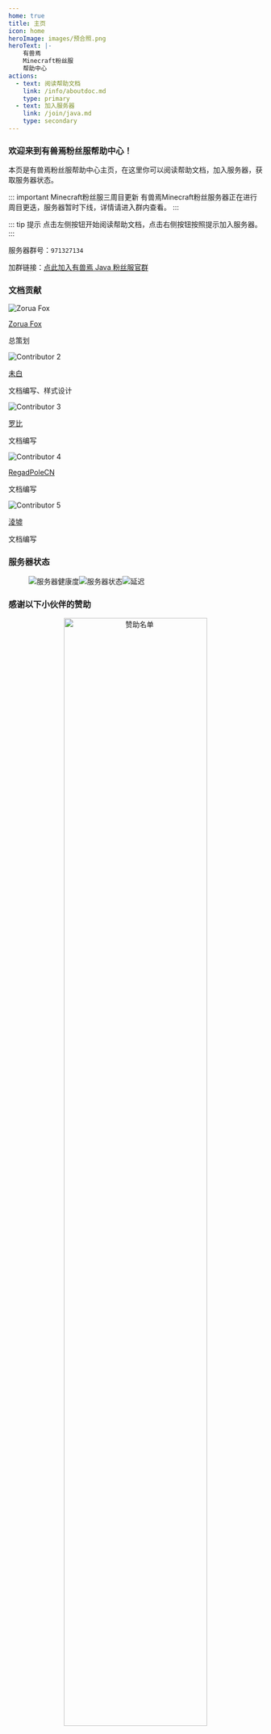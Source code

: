 ```yaml
---
home: true
title: 主页
icon: home
heroImage: images/预合照.png
heroText: |-
    有兽焉 
    Minecraft粉丝服
    帮助中心
actions:
  - text: 阅读帮助文档
    link: /info/aboutdoc.md
    type: primary
  - text: 加入服务器
    link: /join/java.md
    type: secondary
---
```


### 欢迎来到有兽焉粉丝服帮助中心！

本页是有兽焉粉丝服帮助中心主页，在这里你可以阅读帮助文档，加入服务器，获取服务器状态。

::: important Minecraft粉丝服三周目更新
有兽焉Minecraft粉丝服务器正在进行周目更迭，服务器暂时下线，详情请进入群内查看。
:::

::: tip 提示
点击左侧按钮开始阅读帮助文档，点击右侧按钮按照提示加入服务器。
:::

服务器群号：`971327134`

加群链接：[点此加入有兽焉 Java 粉丝服官群](https://jq.qq.com/?_wv=1027&k=EcPiJtYh)

### 文档贡献

<div class="contributors">
  <div class="contributor-card full-width">
    <img src="https://avatars.githubusercontent.com/u/96456728?v=4" alt="Zorua Fox" class="contributor-avatar">
    <div class="contributor-info">
      <p class="contributor-name"><a href="https://github.com/ZoruaFox" target="_blank">Zorua Fox</a></p>
      <p class="contributor-role">总策划</p>
    </div>
  </div>
  <div class="contributor-card">
    <img src="https://avatars.githubusercontent.com/u/45301993?&v=4" alt="Contributor 2" class="contributor-avatar">
    <div class="contributor-info">
      <p class="contributor-name"><a href="https://github.com/BaigeiGu" target="_blank">未白</a></p>
      <p class="contributor-role">文档编写、样式设计</p>
    </div>
  </div>
  <div class="contributor-card">
    <img src="https://avatars.githubusercontent.com/u/75785656?&v=4" alt="Contributor 3" class="contributor-avatar">
    <div class="contributor-info">
      <p class="contributor-name"><a href="https://github.com/luobi125" target="_blank">罗比</a></p>
      <p class="contributor-role">文档编写</p>
    </div>
  </div>
  <div class="contributor-card">
    <img src="https://avatars.githubusercontent.com/u/69202360?&v=4" alt="Contributor 4" class="contributor-avatar">
    <div class="contributor-info">
      <p class="contributor-name"><a href="https://github.com/RegadPoleCN" target="_blank">RegadPoleCN</a></p>
      <p class="contributor-role">文档编写</p>
    </div>
  </div>
  <div class="contributor-card">
    <img src="https://avatars.githubusercontent.com/u/126956027?&v=4" alt="Contributor 5" class="contributor-avatar">
    <div class="contributor-info">
      <p class="contributor-name"><a href="https://github.com/BasicMirror268" target="_blank">淩墟</a></p>
      <p class="contributor-role">文档编写</p>
    </div>
  </div>
</div>

### 服务器状态

<figure>

![服务器健康度](https://jiankong.zorua.top/api/badge/10/uptime/1?labelPrefix=Minecraft%E7%B2%89%E4%B8%9D%E6%9C%8D&prefix=%E5%81%A5%E5%BA%B7%E5%BA%A6&style=for-the-badge)![服务器状态](https://jiankong.zorua.top/api/badge/10/status?style=for-the-badge)![延迟](https://jiankong.zorua.top/api/badge/10/avg-response/1?style=for-the-badge)

</figure>

### 感谢以下小伙伴的赞助
<div class="sponsorship" align="center">
        <a href="https://afdian.com/a/ZoruaFox" target="_blank"><img width="75%"
                src="https://cos.zorua.top/Sponsor/sponsors.svg" alt="赞助名单" /></a>
</div>